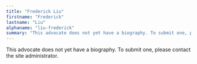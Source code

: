 ```yaml
---
title: "Frederick Liu"
firstname: "Frederick"
lastname: "Liu"
alphaname: "liu-frederick"
summary: "This advocate does not yet have a biography. To submit one, please contact the site administrator."
---
```

This advocate does not yet have a biography. To submit one, please contact the site administrator.

